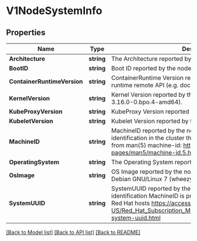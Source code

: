 # V1NodeSystemInfo

## Properties
Name | Type | Description | Notes
------------ | ------------- | ------------- | -------------
**Architecture** | **string** | The Architecture reported by the node | 
**BootID** | **string** | Boot ID reported by the node. | 
**ContainerRuntimeVersion** | **string** | ContainerRuntime Version reported by the node through runtime remote API (e.g. docker://1.5.0). | 
**KernelVersion** | **string** | Kernel Version reported by the node from &#39;uname -r&#39; (e.g. 3.16.0-0.bpo.4-amd64). | 
**KubeProxyVersion** | **string** | KubeProxy Version reported by the node. | 
**KubeletVersion** | **string** | Kubelet Version reported by the node. | 
**MachineID** | **string** | MachineID reported by the node. For unique machine identification in the cluster this field is preferred. Learn more from man(5) machine-id: http://man7.org/linux/man-pages/man5/machine-id.5.html | 
**OperatingSystem** | **string** | The Operating System reported by the node | 
**OsImage** | **string** | OS Image reported by the node from /etc/os-release (e.g. Debian GNU/Linux 7 (wheezy)). | 
**SystemUUID** | **string** | SystemUUID reported by the node. For unique machine identification MachineID is preferred. This field is specific to Red Hat hosts https://access.redhat.com/documentation/en-US/Red_Hat_Subscription_Management/1/html/RHSM/getting-system-uuid.html | 

[[Back to Model list]](../README.md#documentation-for-models) [[Back to API list]](../README.md#documentation-for-api-endpoints) [[Back to README]](../README.md)


